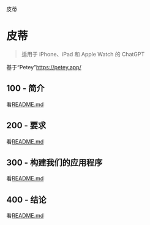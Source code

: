 皮蒂

# 皮蒂

> 适用于 iPhone、iPad 和 Apple Watch 的 ChatGPT

基于“Petey”<https://petey.app/>

## 100 - 简介

看[README.md](./100/README.md)

## 200 - 要求

看[README.md](./200/README.md)

## 300 - 构建我们的应用程序

看[README.md](./300/README.md)

## 400 - 结论

看[README.md](./400/README.md)
